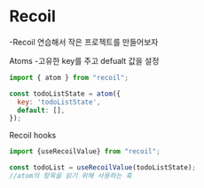 Recoil
=============

-Recoil 연습해서 작은 프로젝트를 만들어보자


Atoms
-고유한 key를 주고 defualt 값을 설정
```javascript
import { atom } from "recoil";

const todoListState = atom({
  key: 'todoListState',
  default: [],
});
```



Recoil hooks
```javascript
import {useRecoilValue} from "recoil";

const todoList = useRecoilValue(todoListState);
//atom의 항목을 읽기 위해 사용하는 훅
```
